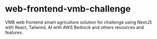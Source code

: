 # web-frontend-vmb-challenge
VMB web frontend smart agriculture solution for challenge using NextJS with React, Tailwind, AI with AWS Bedrock and others resources and features.

